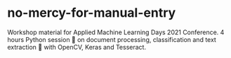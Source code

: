 # no-mercy-for-manual-entry
Workshop material for Applied Machine Learning Days 2021 Conference. 4 hours Python session 🐍 on document processing, classification and text extraction 📜 with OpenCV, Keras and Tesseract.
